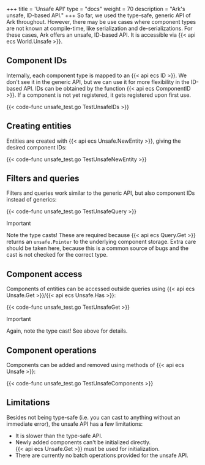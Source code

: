+++
title = 'Unsafe API'
type = "docs"
weight = 70
description = "Ark's unsafe, ID-based API."
+++
So far, we used the type-safe, generic API of Ark throughout.
However, there may be use cases where component types are not known at compile-time,
like serialization and de-serializations.
For these cases, Ark offers an unsafe, ID-based API.
It is accessible via {{< api ecs World.Unsafe >}}.

## Component IDs

Internally, each component type is mapped to an {{< api ecs ID >}}.
We don't see it in the generic API, but we can use it for more flexibility in the ID-based API.
IDs can be obtained by the function {{< api ecs ComponentID >}}.
If a component is not yet registered, it gets registered upon first use.

{{< code-func unsafe_test.go TestUnsafeIDs >}}

## Creating entities

Entities are created with {{< api ecs Unsafe.NewEntity >}}, giving the desired component IDs:

{{< code-func unsafe_test.go TestUnsafeNewEntity >}}

## Filters and queries

Filters and queries work similar to the generic API, but also component IDs instead of generics:

{{< code-func unsafe_test.go TestUnsafeQuery >}}

> [!IMPORTANT]
> Note the type casts! These are required because {{< api ecs Query.Get >}} returns an `unsafe.Pointer`
> to the underlying component storage.
> Extra care should be taken here, because this is a common source of bugs and the cast is not checked for the correct type.

## Component access

Components of entities can be accessed outside queries using {{< api ecs Unsafe.Get >}}/{{< api ecs Unsafe.Has >}}:

{{< code-func unsafe_test.go TestUnsafeGet >}}

> [!IMPORTANT]
> Again, note the type cast! See above for details.

## Component operations

Components can be added and removed using methods of {{< api ecs Unsafe >}}:

{{< code-func unsafe_test.go TestUnsafeComponents >}}

## Limitations

Besides not being type-safe (i.e. you can cast to anything without an immediate error), the unsafe API has a few limitations:

- It is slower than the type-safe API.
- Newly added components can't be initialized directly.  
  {{< api ecs Unsafe.Get >}} must be used for initialization.
- There are currently no batch operations provided for the unsafe API.
